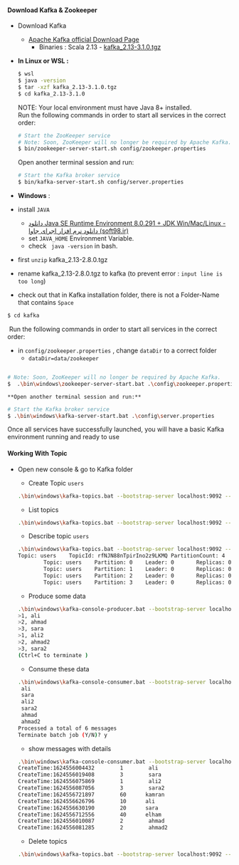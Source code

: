 #### Download Kafka & Zookeeper

- Download  Kafka

  - [Apache Kafka official Download Page](https://kafka.apache.org/downloads)
    - Binaries : Scala 2.13  - [kafka_2.13-3.1.0.tgz](https://kafka.apache.org/downloads)
  
- **In Linux or WSL :**
  
  ```bash
  $ wsl
  $ java -version
  $ tar -xzf kafka_2.13-3.1.0.tgz
  $ cd kafka_2.13-3.1.0
  ```
  
     NOTE: Your local environment must have Java 8+ installed.    
      Run the following commands in order to start all services in the correct order:
      
  
  ```bash
  # Start the ZooKeeper service
  # Note: Soon, ZooKeeper will no longer be required by Apache Kafka.
  $ bin/zookeeper-server-start.sh config/zookeeper.properties
  ```
  
    Open another terminal session and run:    
  ```bash
  # Start the Kafka broker service
  $ bin/kafka-server-start.sh config/server.properties
  ```
  
-  **Windows** :
   
  - install `JAVA`
    - [دانلود Java SE Runtime Environment 8.0.291 + JDK Win/Mac/Linux - دانلود نرم افزار اجرای جاوا (soft98.ir)](https://soft98.ir/software/692-sun-java-se-runtime-environment.html)
    - set `JAVA_HOME` Environment Variable.
    - check ` java -version` in bash.
  - first `unzip` kafka_2.13-2.8.0.tgz 
  - rename   kafka_2.13-2.8.0.tgz  to kafka (to prevent error : `input line is too long`)
  - check out that in Kafka installation folder, there is not a Folder-Name that contains `Space`
  
  ```bash
  $ cd kafka
  ```
  
  ​    Run the following commands in order to start all services in the correct order:    
  
  - in `config/zookeeper.properties` , change `dataDir` to a correct folder 
    - `dataDir=data/zookeeper`
  
  ```bash
  
  # Note: Soon, ZooKeeper will no longer be required by Apache Kafka.
  $  .\bin\windows\zookeeper-server-start.bat .\config\zookeeper.properties
  ```
  
    **Open another terminal session and run:**    
  ```bash
  # Start the Kafka broker service
  $ .\bin\windows\kafka-server-start.bat .\config\server.properties
  ```
  
  Once all services have successfully launched, you will have a basic Kafka environment running and ready to use

#### Working With Topic

- Open new console & go to Kafka folder 

  - Create Topic `users`

  ```bash
  .\bin\windows\kafka-topics.bat --bootstrap-server localhost:9092 --create  --topic users  --partitions 4 --replication-factor 1
  ```

  - List topics 

  ```bash
  .\bin\windows\kafka-topics.bat --bootstrap-server localhost:9092 --list
  ```
  
  - Describe topic `users`
  
  ```bash
  .\bin\windows\kafka-topics.bat --bootstrap-server localhost:9092 --describe --topic users
  Topic: users    TopicId: rfNJN88nTpirIno2z9LKMQ PartitionCount: 4       ReplicationFactor: 1    Configs: segment.bytes=1073741824
          Topic: users    Partition: 0    Leader: 0       Replicas: 0     Isr: 0
          Topic: users    Partition: 1    Leader: 0       Replicas: 0     Isr: 0
          Topic: users    Partition: 2    Leader: 0       Replicas: 0     Isr: 0
          Topic: users    Partition: 3    Leader: 0       Replicas: 0     Isr: 0
  ```
  
  - Produce some data
  
  ```bash
  .\bin\windows\kafka-console-producer.bat --bootstrap-server localhost:9092 --property key.separator=, --property parse.key=true --topic users
  >1, ali
  >2, ahmad
  >3, sara
  >1, ali2
  >2, ahmad2
  >3, sara2
  (Ctrl+C to terminate )
  ```
  
  - Consume these data
  
  ```bash
  .\bin\windows\kafka-console-consumer.bat --bootstrap-server localhost:9092 --topic users --from-beginning
   ali
   sara
   ali2
   sara2
   ahmad
   ahmad2
  Processed a total of 6 messages
  Terminate batch job (Y/N)? y
  
  ```
  
  - show messages with details
  
  ```bash
  .\bin\windows\kafka-console-consumer.bat --bootstrap-server localhost:9092 --topic users --from-beginning  --property print.timestamp=true --property print.key=true --property print.value=true
  CreateTime:1624556004432        1        ali
  CreateTime:1624556019408        3        sara
  CreateTime:1624556075869        1        ali2
  CreateTime:1624556087056        3        sara2
  CreateTime:1624556721897        60      kamran
  CreateTime:1624556626796        10      ali
  CreateTime:1624556630190        20      sara
  CreateTime:1624556712556        40      elham
  CreateTime:1624556010087        2        ahmad
  CreateTime:1624556081285        2        ahmad2
  
  ```
  
  - Delete topics
  
  ```bash
  .\bin\windows\kafka-topics.bat --bootstrap-server localhost:9092 --delete  --topic users 
  ```
  
  

